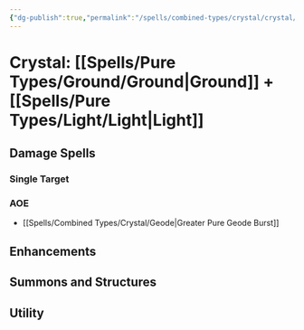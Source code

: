 ```yaml
---
{"dg-publish":true,"permalink":"/spells/combined-types/crystal/crystal/"}
---
```


# Crystal: [[Spells/Pure Types/Ground/Ground\|Ground]] +[[Spells/Pure Types/Light/Light\|Light]]
## Damage Spells

### Single Target

### AOE
- [[Spells/Combined Types/Crystal/Geode\|Greater Pure Geode Burst]]
## Enhancements

## Summons and Structures

## Utility